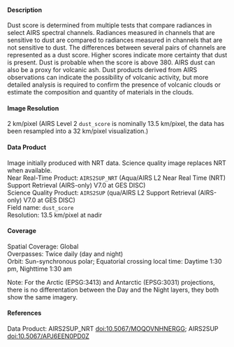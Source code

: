 #### Description
Dust score is determined from multiple tests that compare radiances in select AIRS spectral channels. Radiances measured in channels that are sensitive to dust are compared to radiances measured in channels that are not sensitive to dust. The differences between several pairs of channels are represented as a dust score. Higher scores indicate more certainty that dust is present. Dust is probable when the score is above 380. AIRS dust can also be a proxy for volcanic ash. Dust products derived from AIRS observations can indicate the possibility of volcanic activity, but more detailed analysis is required to confirm the presence of volcanic clouds or estimate the composition and quantity of materials in the clouds.

#### Image Resolution
2 km/pixel (AIRS Level 2 `dust_score` is nominally 13.5 km/pixel, the data has been resampled into a 32 km/pixel visualization.)

#### Data Product
Image initially produced with NRT data. Science quality image replaces NRT when available.<br>
Near Real-Time Product: `AIRS2SUP_NRT` (Aqua/AIRS L2 Near Real Time (NRT) Support Retrieval (AIRS-only) V7.0 at GES DISC)<br>
Science Quality Product: `AIRS2SUP` (qua/AIRS L2 Support Retrieval (AIRS-only) V7.0 at GES DISC)<br>
Field name: `dust_score`<br>
Resolution: 13.5 km/pixel at nadir

#### Coverage
Spatial Coverage: Global<br>
Overpasses: Twice daily (day and night)<br>
Orbit: Sun-synchronous polar; Equatorial crossing local time: Daytime 1:30 pm, Nighttime 1:30 am

Note: For the Arctic (EPSG:3413) and Antarctic (EPSG:3031) projections, there is no differentation between the Day and the Night layers, they both show the same imagery.

#### References
Data Product: AIRS2SUP_NRT [doi:10.5067/MOQOVNHNERGG](https://doi.org/10.5067/MOQOVNHNERGG); AIRS2SUP [doi:10.5067/APJ6EEN0PD0Z](https://doi.org/10.5067/APJ6EEN0PD0Z)